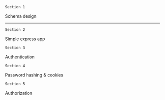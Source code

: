 `Section 1`

Schema design

-----------------------

`Section 2`

Simple express app

`Section 3`

Authentication

`Section 4`

Password hashing & cookies

`Section 5`

Authorization